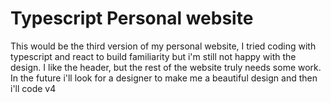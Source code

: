 # Typescript Personal website
This would be the third version of my personal website, I tried coding with typescript and react to build familiarity but i'm still not happy with the design. I like the header, but the rest of the website truly needs some work. In the future i'll look for a designer to make me a beautiful design and then i'll code v4
